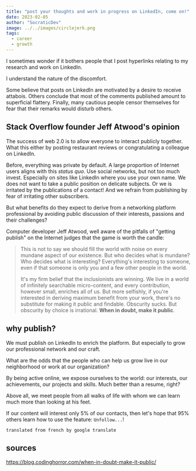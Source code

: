 ```yaml
---
title: "post your thoughts and work in progress on LinkedIn, come on!"
date: 2023-02-05
author: "SocraticDev"
image: ../../images/circlejerk.png
tags:
  - career
  - growth
---
```


I sometimes wonder if it bothers people that I post hyperlinks
relating to my research and work on LinkedIn.

I understand the nature of the discomfort.

Some believe that posts on LinkedIn are motivated by a desire to
receive attabois. Others
conclude that most of the comments published amount to superficial flattery.
Finally, many cautious people censor themselves for fear that 
their remarks would disturb others.

## __Stack Overflow__ founder Jeff Atwood's opinion

The success of web 2.0 is to allow everyone to interact publicly together. What this
either by posting restaurant reviews or congratulating a colleague
on LinkedIn.

Before, everything was private by default. A large proportion of Internet users
aligns with this _status quo_. Use social networks, but not too much
invest. Especially on sites like LinkedIn where you use your own name. We
does not want to take a public position on delicate subjects. Or we
is irritated by the publications of a contact! And we refrain from publishing by
fear of irritating other subscribers.

But what benefits do they expect to derive from a networking platform
professional by avoiding public discussion of their interests,
passions and their challenges?

Computer developer Jeff Atwood, well aware of the pitfalls of "getting
publish" on the Internet judges that the game is worth the candle:

>This is not to say we should fill the world with noise on every mundane aspect of our existence. But who decides what is mundane? Who decides what is interesting? Everything's interesting to someone, even if that someone is only you and a few other people in the world.
>
>It's my firm belief that the inclusionists are winning. We live in a world of infinitely searchable micro-content, and every contribution, however small, enriches all of us. But more selfishly, if you're interested in deriving maximum benefit from your work, there's no substitute for making it public and findable. Obscurity sucks. But obscurity by choice is irrational. __When in doubt, make it public__.

## why publish?

We must publish on LinkedIn to enrich the platform. But especially to
grow our professional network and our craft.

What are the odds that the people who can help us
grow live in our neighborhood or work at our organization?

By being active online, we expose ourselves to the world: our interests, our achievements,
our projects and skills. Much better than a resume, right?

Above all, we meet people from all walks of life with whom we can
learn much more than looking at his feet.

If our content will interest only 5% of our contacts, then let's hope that
95% others learn how to use the feature: `Unfollow...`!

`translated from french by google translate`

## sources

https://blog.codinghorror.com/when-in-doubt-make-it-public/

